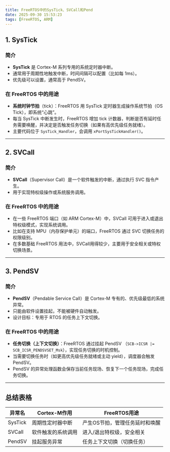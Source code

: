 ```yaml
---
title: FreeRTOS中的SysTick、SVCall和Pend
date: 2025-09-30 15:53:23
tags: [FreeRTOS, ARM]
---
```


## 1. **SysTick**

### 简介
- **SysTick** 是 Cortex-M 系列专用的系统定时器中断。
- 通常用于周期性地触发中断，时间间隔可以配置（比如每 1ms）。
- 优先级可以设置，通常高于 PendSV。

### 在 FreeRTOS 中的用途
- **系统时钟节拍**（tick）：FreeRTOS 用 SysTick 定时器生成操作系统节拍（OS Tick），即系统“心跳”。
- 每当 SysTick 中断发生时，FreeRTOS 增加 tick 计数器，判断是否有延时任务需要唤醒，并决定是否触发任务切换（如果有高优先级任务就绪）。
- 主要代码位于 `SysTick_Handler`，会调用 `xPortSysTickHandler()`。

---

## 2. **SVCall**

### 简介
- **SVCall**（Supervisor Call）是一个软件触发的中断，通过执行 SVC 指令产生。
- 用于实现特权级操作或系统服务调用。

### 在 FreeRTOS 中的用途
- 在一些 FreeRTOS 端口（如 ARM Cortex-M）中，SVCall 可用于进入或退出特权级模式，实现系统调用。
- 比如在支持 MPU（内存保护单元）的端口，FreeRTOS 通过 SVC 切换任务的权限级别。
- 在多数基础 FreeRTOS 用法中，SVCall用得较少，主要用于安全相关或特权切换场景。

---

## 3. **PendSV**

### 简介
- **PendSV**（Pendable Service Call）是 Cortex-M 专有的、优先级最低的系统异常。
- 只能由软件设置挂起，不能被硬件自动触发。
- 设计目标：专用于 RTOS 的任务上下文切换。

### 在 FreeRTOS 中的用途
- **任务切换（上下文切换）**：FreeRTOS 通过挂起 PendSV （`SCB->ICSR |= SCB_ICSR_PENDSVSET_Msk`），实现任务切换的时机控制。
- 当需要切换任务时（如更高优先级任务就绪或主动 yield），调度器会触发 PendSV。
- PendSV 的异常处理函数会保存当前任务现场、恢复下一个任务现场，完成任务切换。

---

## 总结表格

| 异常名  | Cortex-M作用       | FreeRTOS用途                   |
| ------- | ------------------ | ------------------------------ |
| SysTick | 周期性定时器中断   | 产生OS节拍，管理任务延时和唤醒 |
| SVCall  | 软件触发的系统调用 | 进入/退出特权级，安全相关      |
| PendSV  | 挂起服务异常       | 任务上下文切换（切换任务）     |
